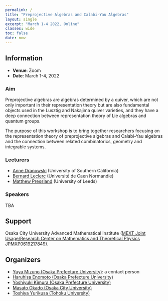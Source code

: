 ```yaml
---
permalink: /
title: "Preprojective Algebras and Calabi-Yau Algebras"
layout: single
excerpt: "March 1-4 2022, Online"
classes: wide
toc: false
date: now
---
```


## Information 

- **Venue**: Zoom  
- **Date**: March 1-4, 2022


### Aim

Preprojective algebras are algebras determined by a quiver, which are not only important in their representation theory but are also fundamental objects used in the Lusztig and Nakajima quiver varieties, and they have a deep connection between representation theory of Lie algebras and quantum groups.

The purpose of this workshop is to bring together researchers focusing on
the representation theory of preprojective algebras and Calabi-Yau algebras and the connection between related combinatorics, geometry and integrable systems.

### Lecturers
- [Anne Dranowski](http://annedranowski.surge.sh/) (University of Southern California)
- [Bernard Leclerc](https://leclercb.users.lmno.cnrs.fr/) (Université de Caen Normandie)
- [Matthew Pressland](http://www1.maths.leeds.ac.uk/~pmtmp/) (University of Leeds)

### Speakers
TBA

## Support
Osaka City University Advanced Mathematical Institute ([MEXT Joint Usage/Research Center on Mathematics and Theoretical Physics JPMXP0619217849](http://www.sci.osaka-cu.ac.jp/OCAMI/joint/joint-usage_e.html)).

## Organizers

- [Yuya Mizuno (Osaka Prefecture University)](https://researchmap.jp/y-mizuno?lang=en): a contact person
- [Haruhisa Enomoto (Osaka Prefecture University)](https://haruhisa-enomoto.github.io/)
- [Yoshiyuki Kimura (Osaka Prefecture University)](https://researchmap.jp/ysykmr?lang=en)
- [Masato Okado (Osaka City University)](http://www.sci.osaka-cu.ac.jp/~okado/index-e.html)
- [Toshiya Yurikusa (Tohoku University)](https://sites.google.com/view/toshiya-yurikusa)